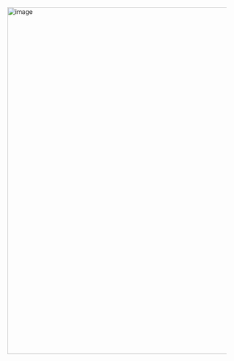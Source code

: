 <img width="1359" height="798" alt="image" src="https://github.com/user-attachments/assets/1c8ec1cf-618a-4a12-a189-26c662fa168f" />
